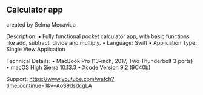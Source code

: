 Calculator app
----------------------------
created by Selma Mecavica

Description:
• Fully functional pocket calculator app, with basic functions like add, subtract, divide and multiply.
• Language: Swift
• Application Type: Single View Application

Technical Details:
• MacBook Pro (13-inch, 2017, Two Thunderbolt 3 ports) 
• macOS High Sierra 10.13.3
• Xcode Version 9.2 (9C40b)

Support:
https://www.youtube.com/watch?time_continue=1&v=AoS9dsdcgLA 
